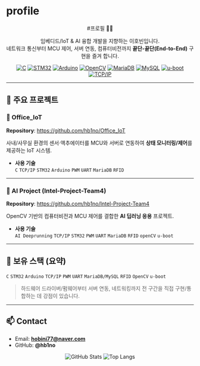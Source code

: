 # profile
<div align="center">

#프로필 👨‍💻

임베디드/IoT & AI 융합 개발을 지향하는 이호빈입니다.  
네트워크 통신부터 MCU 제어, 서버 연동, 컴퓨터비전까지 **끝단-끝단(End-to-End)** 구현을 즐겨 합니다.

<!-- 주요 스택 (배지) -->
  
[![C](https://img.shields.io/badge/C-00599C?logo=c&logoColor=white)]()
[![STM32](https://img.shields.io/badge/STM32-03234B?logo=stmicroelectronics&logoColor=white)]()
[![Arduino](https://img.shields.io/badge/Arduino-00979D?logo=arduino&logoColor=white)]()
[![OpenCV](https://img.shields.io/badge/OpenCV-5C3EE8?logo=opencv&logoColor=white)]()
[![MariaDB](https://img.shields.io/badge/MariaDB-003545?logo=mariadb&logoColor=white)]()
[![MySQL](https://img.shields.io/badge/MySQL-4479A1?logo=mysql&logoColor=white)]()
[![u-boot](https://img.shields.io/badge/u--boot-333?logo=gnu&logoColor=white)]()
[![TCP/IP](https://img.shields.io/badge/TCP%2FIP-333333?logo=internet-computer&logoColor=white)]()

</div>

---

## 📂 주요 프로젝트

### 🏢 Office_IoT
**Repository**: https://github.com/hb1no/Office_IoT  

사내/사무실 환경의 센서·액추에이터를 MCU와 서버로 연동하여 **상태 모니터링/제어**를 제공하는 IoT 시스템.

- **사용 기술**  
  `C` `TCP/IP` `STM32` `Arduino` `PWM` `UART` `MariaDB` `RFID`

---

### 🤖 AI Project (Intel-Project-Team4)
**Repository**: https://github.com/hb1no/Intel-Project-Team4  

OpenCV 기반의 컴퓨터비전과 MCU 제어를 결합한 **AI 딥러닝 응용** 프로젝트.

- **사용 기술**  
  `AI Deeprunning` `TCP/IP` `STM32` `PWM` `UART` `MariaDB` `RFID` `openCV` `u-boot`

---

## 🧰 보유 스택 (요약)

`C` `STM32` `Arduino` `TCP/IP` `PWM` `UART` `MariaDB/MySQL` `RFID` `OpenCV` `u-boot`

> 하드웨어 드라이버/펌웨어부터 서버 연동, 네트워킹까지 전 구간을 직접 구현/통합하는 데 강점이 있습니다.

---

## 📫 Contact
- Email: **hobini77@naver.com**
- GitHub: **@hb1no**

<div align="center">

<!-- GitHub 위젯(원하면 주석 해제해 사용) -->
  
![GitHub Stats](https://github-readme-stats.vercel.app/api?username=hb1no&show_icons=true)
![Top Langs](https://github-readme-stats.vercel.app/api/top-langs/?username=hb1no&layout=compact)

</div>
